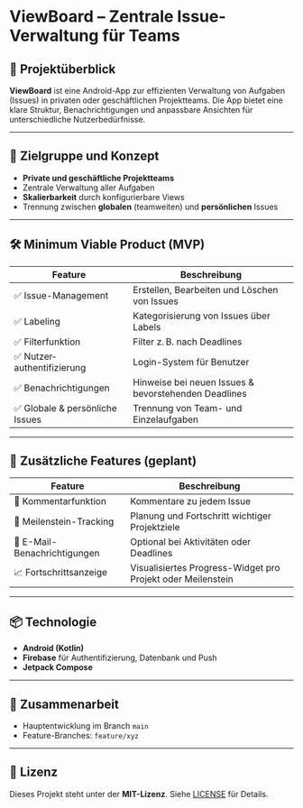 # ViewBoard – Zentrale Issue-Verwaltung für Teams

## 🚀 Projektüberblick

**ViewBoard** ist eine Android-App zur effizienten Verwaltung von Aufgaben (Issues) in privaten oder geschäftlichen Projektteams. Die App bietet eine klare Struktur, Benachrichtigungen und anpassbare Ansichten für unterschiedliche Nutzerbedürfnisse.

---

## 🎯 Zielgruppe und Konzept

- **Private und geschäftliche Projektteams**
- Zentrale Verwaltung aller Aufgaben
- **Skalierbarkeit** durch konfigurierbare Views
- Trennung zwischen **globalen** (teamweiten) und **persönlichen** Issues

---

## 🛠️ Minimum Viable Product (MVP)

| Feature | Beschreibung |
|--------|--------------|
| ✅ Issue-Management | Erstellen, Bearbeiten und Löschen von Issues |
| ✅ Labeling | Kategorisierung von Issues über Labels |
| ✅ Filterfunktion | Filter z. B. nach Deadlines |
| ✅ Nutzer­authentifizierung | Login-System für Benutzer |
| ✅ Benachrichtigungen | Hinweise bei neuen Issues & bevorstehenden Deadlines |
| ✅ Globale & persönliche Issues | Trennung von Team- und Einzelaufgaben |

---

## 🌟 Zusätzliche Features (geplant)

| Feature | Beschreibung |
|--------|--------------|
| 💬 Kommentarfunktion | Kommentare zu jedem Issue |
| 📅 Meilenstein-Tracking | Planung und Fortschritt wichtiger Projektziele |
| 📧 E-Mail-Benachrichtigungen | Optional bei Aktivitäten oder Deadlines |
| 📈 Fortschrittsanzeige | Visualisiertes Progress-Widget pro Projekt oder Meilenstein |

---

## 📦 Technologie

- **Android (Kotlin)**
- **Firebase** für Authentifizierung, Datenbank und Push
- **Jetpack Compose** 

---

## 📌 Zusammenarbeit

- Hauptentwicklung im Branch `main`
- Feature-Branches: `feature/xyz`
---

## 📄 Lizenz

Dieses Projekt steht unter der **MIT-Lizenz**. Siehe [LICENSE](./LICENSE) für Details.
